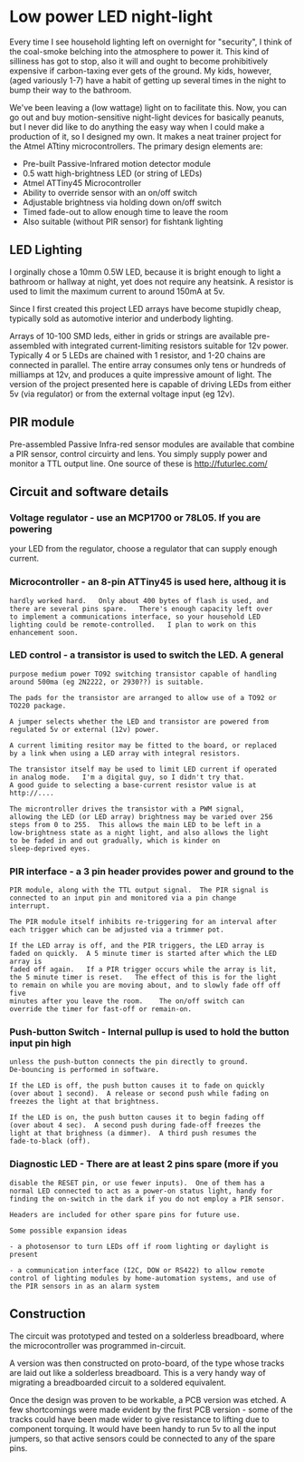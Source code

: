 Low power LED night-light
=========================


Every time I see household lighting left on overnight for "security",
I think of the coal-smoke belching into the atmosphere to power
it. This kind of silliness has got to stop, also it will and ought to
become prohibitively expensive if carbon-taxing ever gets of the
ground. My kids, however, (aged variously 1-7) have a habit of getting
up several times in the night to bump their way to the bathroom.

We've been leaving a (low wattage) light on to facilitate this. Now,
you can go out and buy motion-sensitive night-light devices for
basically peanuts, but I never did like to do anything the easy way
when I could make a production of it, so I designed my own. It makes a
neat trainer project for the Atmel ATtiny microcontrollers. The
primary design elements are:

- Pre-built Passive-Infrared motion detector module
- 0.5 watt high-brightness LED (or string of LEDs)
- Atmel ATTiny45 Microcontroller
- Ability to override sensor with an on/off switch
- Adjustable brightness via holding down on/off switch
- Timed fade-out to allow enough time to leave the room
- Also suitable (without PIR sensor) for fishtank lighting

## LED Lighting

I orginally chose a 10mm 0.5W LED, because it is bright enough to
light a bathroom or hallway at night, yet does not require any
heatsink.  A resistor is used to limit the maximum current to around
150mA at 5v.

Since I first created this project LED arrays have become stupidly
cheap, typically sold as automotive interior and underbody lighting.

Arrays of 10-100 SMD leds, either in grids or strings are available
pre-assembled with integrated current-limiting resistors suitable for
12v power.  Typically 4 or 5 LEDs are chained with 1 resistor, and 1-20
chains are connected in parallel.  The entire array consumes only tens
or hundreds of milliamps at 12v, and produces a quite impressive
amount of light.  The version of the project presented here is capable
of driving LEDs from either 5v (via regulator) or from the external
voltage input (eg 12v).

## PIR module

Pre-assembled Passive Infra-red sensor modules are available that
combine a PIR sensor, control circuirty and lens.   You simply supply
power and monitor a TTL output line.   One source of these is
http://futurlec.com/

## Circuit and software details

### Voltage regulator - use an MCP1700 or 78L05.   If you are powering
  your LED from the regulator, choose a regulator that can supply
  enough current.

### Microcontroller - an 8-pin ATTiny45 is used here, althoug it is
    hardly worked hard.   Only about 400 bytes of flash is used, and
    there are several pins spare.   There's enough capacity left over
    to implement a communications interface, so your household LED
    lighting could be remote-controlled.   I plan to work on this
    enhancement soon.

### LED control - a transistor is used to switch the LED.   A general
    purpose medium power TO92 switching transistor capable of handling
    around 500ma (eg 2N2222, or 2930??) is suitable.

    The pads for the transistor are arranged to allow use of a TO92 or
    TO220 package.

    A jumper selects whether the LED and transistor are powered from
    regulated 5v or external (12v) power.

    A current limiting resitor may be fitted to the board, or replaced
    by a link when using a LED array with integral resistors.

    The transistor itself may be used to limit LED current if operated
    in analog mode.   I'm a digital guy, so I didn't try that.
    A good guide to selecting a base-current resistor value is at http://....

    The microntroller drives the transistor with a PWM signal,
    allowing the LED (or LED array) brightness may be varied over 256
    steps from 0 to 255.  This allows the main LED to be left in a
    low-brightness state as a night light, and also allows the light
    to be faded in and out gradually, which is kinder on
    sleep-deprived eyes.

### PIR interface - a 3 pin header provides power and ground to the
    PIR module, along with the TTL output signal.  The PIR signal is
    connected to an input pin and monitored via a pin change
    interrupt.

    The PIR module itself inhibits re-triggering for an interval after
    each trigger which can be adjusted via a trimmer pot.

    If the LED array is off, and the PIR triggers, the LED array is
    faded on quickly.  A 5 minute timer is started after which the LED array is
    faded off again.   If a PIR trigger occurs while the array is lit,
    the 5 minute timer is reset.   The effect of this is for the light
    to remain on while you are moving about, and to slowly fade off off five
    minutes after you leave the room.    The on/off switch can
    override the timer for fast-off or remain-on.

### Push-button Switch - Internal pullup is used to hold the button input pin high
    unless the push-button connects the pin directly to ground.
    De-bouncing is performed in software.

    If the LED is off, the push button causes it to fade on quickly
    (over about 1 second).  A release or second push while fading on
    freezes the light at that brightness.

    If the LED is on, the push button causes it to begin fading off
    (over about 4 sec).  A second push during fade-off freezes the
    light at that brighness (a dimmer).  A third push resumes the
    fade-to-black (off).

### Diagnostic LED - There are at least 2 pins spare (more if you 
    disable the RESET pin, or use fewer inputs).  One of them has a 
    normal LED connected to act as a power-on status light, handy for
    finding the on-switch in the dark if you do not employ a PIR sensor.   

    Headers are included for other spare pins for future use.   

    Some possible expansion ideas

    - a photosensor to turn LEDs off if room lighting or daylight is
    present

    - a communication interface (I2C, DOW or RS422) to allow remote
    control of lighting modules by home-automation systems, and use of
    the PIR sensors in as an alarm system


## Construction

The circuit was prototyped and tested on a solderless breadboard,
where the microcontroller was programmed in-circuit.  

A version was then constructed on proto-board, of the type whose
tracks are laid out like a solderless breadboard.  This is a very
handy way of migrating a breadboarded circuit to a soldered
equivalent.

Once the design was proven to be workable, a PCB version was etched.
A few shortcomings were made evident by the first PCB version - some
of the tracks could have been made wider to give resistance to lifting
due to component torquing.   It would have been handy to run 5v to all
the input jumpers, so that active sensors could be connected to any of
the spare pins.

